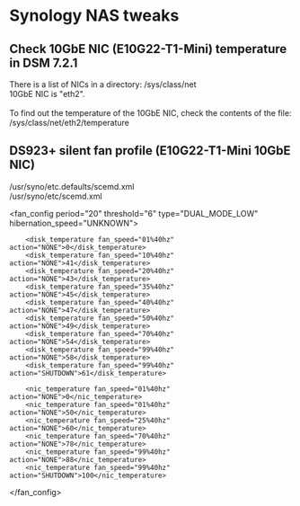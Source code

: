 # Synology NAS tweaks


## Check 10GbE NIC (E10G22-T1-Mini) temperature in DSM 7.2.1

<p>
	There is a list of NICs in a directory: /sys/class/net<BR>
	10GbE NIC is "eth2".<BR>
	<BR>
	To find out the temperature of the 10GbE NIC, check the contents of the file: /sys/class/net/eth2/temperature
</p>


## DS923+ silent fan profile (E10G22-T1-Mini 10GbE NIC)


<p>
/usr/syno/etc.defaults/scemd.xml<BR>
/usr/syno/etc/scemd.xml
</p>

<fan_config period="20" threshold="6" type="DUAL_MODE_LOW" hibernation_speed="UNKNOWN">

		<disk_temperature fan_speed="01%40hz" action="NONE">0</disk_temperature>
		<disk_temperature fan_speed="10%40hz" action="NONE">41</disk_temperature>
		<disk_temperature fan_speed="20%40hz" action="NONE">43</disk_temperature>
		<disk_temperature fan_speed="35%40hz" action="NONE">45</disk_temperature>
		<disk_temperature fan_speed="40%40hz" action="NONE">47</disk_temperature>
		<disk_temperature fan_speed="50%40hz" action="NONE">49</disk_temperature>
		<disk_temperature fan_speed="70%40hz" action="NONE">54</disk_temperature>
		<disk_temperature fan_speed="99%40hz" action="NONE">58</disk_temperature>
		<disk_temperature fan_speed="99%40hz" action="SHUTDOWN">61</disk_temperature>
	
		<nic_temperature fan_speed="01%40hz" action="NONE">0</nic_temperature>
		<nic_temperature fan_speed="01%40hz" action="NONE">50</nic_temperature>
		<nic_temperature fan_speed="25%40hz" action="NONE">60</nic_temperature>
		<nic_temperature fan_speed="70%40hz" action="NONE">78</nic_temperature>
		<nic_temperature fan_speed="99%40hz" action="NONE">88</nic_temperature>
		<nic_temperature fan_speed="99%40hz" action="SHUTDOWN">100</nic_temperature>

</fan_config>
